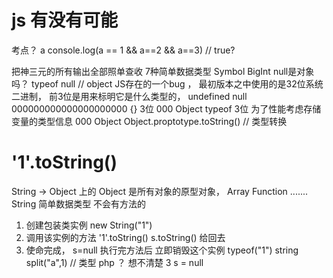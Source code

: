 # js  有没有可能
考点？
a 
console.log(a == 1 && a==2 && a==3)  // true?

把神三元的所有输出全部照单查收
7种简单数据类型  Symbol BigInt
null是对象吗？  typeof  null    //  object
JS存在的一个bug ， 最初版本之中使用的是32位系统
二进制， 前3位是用来标明它是什么类型的，
undefined   null    000000000000000000000
{}     3位   000  Object
typeof  3位 
为了性能考虑存储变量的类型信息   000  Object
Object.proptotype.toString()  //  类型转换


# '1'.toString()
String  ->  Object 上的
Object  是所有对象的原型对象， Array Function ....... String
简单数据类型  不会有方法的
1. 创建包装类实例  new String("1")
2. 调用该实例的方法  '1'.toString()  s.toString()  给回去
3. 使命完成， s=null  执行完方法后  立即销毁这个实例
typeof("1")  string
split("a",1)  //  类型  php 
？ 想不清楚  3  s  =  null